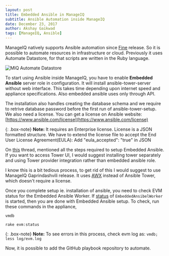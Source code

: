 ```yaml
---
layout: post
title: Embedded Ansible in ManageIQ
subtitle: Ansible Automation inside ManageIQ
date: December 23, 2017
author: Akshay Gaikwad
tags: [ManageIQ, Ansible]
---
```


ManageIQ natively supports Ansible automation since [Fine](http://manageiq.org/blog/2017/04/Announcing-Fine-Beta-Release/) release. So it is possible to automate resources in infrastructure or cloud. Previously it uses Automate Datastore, for that scripts are written in the Ruby language.

![MIQ Automate Datastore](https://paste.opensuse.org/view/raw/65326535 "MIQ Automate Datastore")

To start using Ansible inside ManageIQ, you have to enable **Embedded Ansible** server role in configuration. It will install ansible-tower-server without web interface. This takes time depending upon internet speed and appliance specifications. Also embedded ansible uses only through API.

The installation also handles creating the database schema and we require to retrive database password before the first run of ansible-tower-setup. We also need a license. You can get a license on Ansible website: [https://www.ansible.com/license](https://www.ansible.com/license)

{: .box-note}
**Note:** It requires an Enterprise license. License is a JSON formatted structure. We have to extend the license file to accept the End User License Agreement(EULA): Add "eula_accepted": "true" in JSON

On [this](http://talk.manageiq.org/t/howto-setup-embedded-ansible/2291/2) thread, mentioned all the steps required to setup Embedded Ansible. If you want to access Tower UI, I would suggest installing tower separately and using Tower provider integration rather than embedded ansible role.

I know this is a bit tedious process, to get rid of this I would suggest to use ManageIQ Gaprindashvili release. It uses [AWX](https://github.com/ansible/awx) instead of Ansible Tower, which doesn't require a license.

Once you complete setup ie. installation of ansible, you need to check EVM status for the Embedded Ansible Worker. If [status](https://paste.opensuse.org/view/raw/90720208) of `EmbeddedAnsibelWorker` is started, then you are done with Embedded Ansible setup. To check, run these commands in the appliance,

```vmdb```

```rake evm:status```

{: .box-note}
**Note:** To see errors in this process, check evm log as:
```vmdb; less log/evm.log```

Now, it is possible to add the GitHub playbook repository to automate. 
